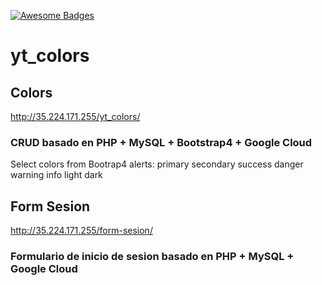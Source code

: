 [![Awesome Badges](https://img.shields.io/badge/badges-awesome-green.svg)](https://github.com/Naereen/badges)

# yt_colors

## Colors

http://35.224.171.255/yt_colors/

### CRUD basado en PHP + MySQL + Bootstrap4 + Google Cloud

Select colors from Bootrap4 alerts:
primary 
secondary
success
danger
warning
info
light
dark

## Form Sesion

http://35.224.171.255/form-sesion/

### Formulario de inicio de sesion basado en PHP + MySQL + Google Cloud
